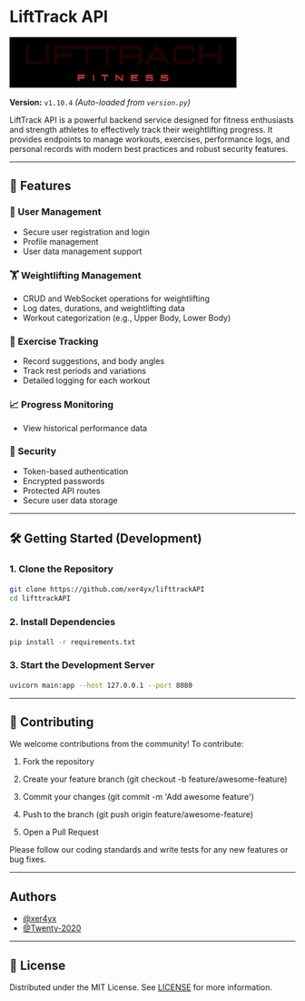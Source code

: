 # LiftTrack API

![Logo](logo.jpg)

**Version:** `v1.10.4` *(Auto-loaded from `version.py`)*

LiftTrack API is a powerful backend service designed for fitness enthusiasts and strength athletes to effectively track their weightlifting progress. It provides endpoints to manage workouts, exercises, performance logs, and personal records with modern best practices and robust security features.

---

## 🚀 Features

### 👤 User Management
- Secure user registration and login
- Profile management
- User data management support

### 🏋️ Weightlifting Management
- CRUD and WebSocket operations for weightlifting
- Log dates, durations, and weightlifting data
- Workout categorization (e.g., Upper Body, Lower Body)

### 📝 Exercise Tracking
- Record suggestions, and body angles
- Track rest periods and variations
- Detailed logging for each workout

### 📈 Progress Monitoring
- View historical performance data

### 🔐 Security
- Token-based authentication
- Encrypted passwords
- Protected API routes
- Secure user data storage

---

## 🛠️ Getting Started (Development)

### 1. Clone the Repository

```bash
git clone https://github.com/xer4yx/lifttrackAPI
cd lifttrackAPI
```

### 2. Install Dependencies

```bash
pip install -r requirements.txt
```

### 3. Start the Development Server

```bash
uvicorn main:app --host 127.0.0.1 --port 8080
```

---

## 👥 Contributing

We welcome contributions from the community! To contribute:

1. Fork the repository

2. Create your feature branch (git checkout -b feature/awesome-feature)

3. Commit your changes (git commit -m 'Add awesome feature')

4. Push to the branch (git push origin feature/awesome-feature)

5. Open a Pull Request

Please follow our coding standards and write tests for any new features or bug fixes.

---

## Authors

- [@xer4yx](https://www.github.com/xer4yx)
- [@Twenty-2020](https://www.github.com/Twenty-2020)

---

## 📄 License

Distributed under the MIT License. See [LICENSE](LICENSE) for more information.